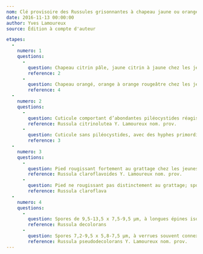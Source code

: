 ```yaml
---
nom: Clé provisoire des Russules grisonnantes à chapeau jaune ou orange au Québec
date: 2016-11-13 00:00:00
author: Yves Lamoureux
source: Édition à compte d'auteur

etapes:
  -
    numero: 1
    questions:
      -
        question: Chapeau citrin pâle, jaune citrin à jaune chez les jeunes basidiomes
        reference: 2
      -
        question: Chapeau orangé, orange à orange rougeâtre chez les jeunes basidiomes
        reference: 4
  -
    numero: 2
    questions:
      -
        question: Cuticule comportant d’abondantes piléocystides réagissant fortement dans la sulfovanilline (SV+), sans hyphes incrustées
        reference: Russula citrinolutea Y. Lamoureux nom. prov.
      -
        question: Cuticule sans piléocystides, avec des hyphes primordiales fortement incrustées
        reference: 3
  -
    numero: 3
    questions:
      -
        question: Pied rougissant fortement au grattage chez les jeunes basidiomes (au bout d’environ 5-7 minutes); spores 8,5-11 x 7-9 µm, épineuses, à ornementations de 0,7-1,5 µm de hauteur
        reference: Russula claroflavoides Y. Lamoureux nom. prov.
      -
        question: Pied ne rougissant pas distinctement au grattage; spores 8-9,5 x 6,5-7,5 µm, verruqueuses-connexées, à ornementations de 0,5-0,7 µm de hauteur
        reference: Russula claroflava
  -
    numero: 4
    questions:
      -
        question: Spores de 9,5-13,5 x 7,5-9,5 µm, à longues épines isolées de 1,5 µm de hauteur
        reference: Russula decolorans
      -
        question: Spores 7,2-9,5 x 5,8-7,5 µm, à verrues souvent connexées, de 0,3-0,5 µm de hauteur
        reference: Russula pseudodecolorans Y. Lamoureux nom. prov.
---
```

